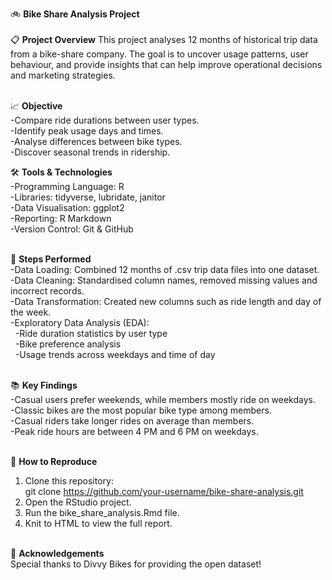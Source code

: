 🚲 **Bike Share Analysis Project**<br /><br />
📋 **Project Overview**
This project analyses 12 months of historical trip data from a bike-share company.
The goal is to uncover usage patterns, user behaviour, and provide insights that can help improve operational decisions and marketing strategies.<br /><br />

📈 **Objective**<br />
-Compare ride durations between user types.<br />
-Identify peak usage days and times.<br />
-Analyse differences between bike types.<br />
-Discover seasonal trends in ridership.<br />

🛠️ **Tools & Technologies**<br />
-Programming Language: R<br />
-Libraries: tidyverse, lubridate, janitor<br />
-Data Visualisation: ggplot2<br />
-Reporting: R Markdown<br />
-Version Control: Git & GitHub<br /><br />

🧩 **Steps Performed**<br />
-Data Loading: Combined 12 months of .csv trip data files into one dataset.<br />
-Data Cleaning: Standardised column names, removed missing values and incorrect records.<br />
-Data Transformation: Created new columns such as ride length and day of the week.<br />
-Exploratory Data Analysis (EDA):<br />
&nbsp;&nbsp;-Ride duration statistics by user type<br />
&nbsp;&nbsp;-Bike preference analysis<br />
&nbsp;&nbsp;-Usage trends across weekdays and time of day<br /><br />
  
📚 **Key Findings**<br />
-Casual users prefer weekends, while members mostly ride on weekdays.<br />
-Classic bikes are the most popular bike type among members.<br />
-Casual riders take longer rides on average than members.<br />
-Peak ride hours are between 4 PM and 6 PM on weekdays.<br /><br />

🚀 **How to Reproduce**<br />
1. Clone this repository:<br /> git clone https://github.com/your-username/bike-share-analysis.git<br />
2. Open the RStudio project.<br />
3. Run the bike_share_analysis.Rmd file.<br />
4. Knit to HTML to view the full report.<br /><br />

🤝 **Acknowledgements**<br />
Special thanks to Divvy Bikes for providing the open dataset!
